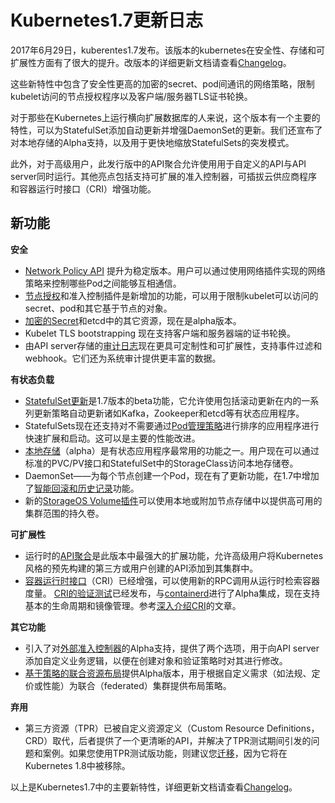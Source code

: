 # Kubernetes1.7更新日志

2017年6月29日，kuberentes1.7发布。该版本的kubernetes在安全性、存储和可扩展性方面有了很大的提升。改版本的详细更新文档请查看[Changelog](https://github.com/kubernetes/kubernetes/blob/master/CHANGELOG-1.7.md)。

这些新特性中包含了安全性更高的加密的secret、pod间通讯的网络策略，限制kubelet访问的节点授权程序以及客户端/服务器TLS证书轮换。

对于那些在Kubernetes上运行横向扩展数据库的人来说，这个版本有一个主要的特性，可以为StatefulSet添加自动更新并增强DaemonSet的更新。我们还宣布了对本地存储的Alpha支持，以及用于更快地缩放StatefulSets的突发模式。

此外，对于高级用户，此发行版中的API聚合允许使用用于自定义的API与API server同时运行。其他亮点包括支持可扩展的准入控制器，可插拔云供应商程序和容器运行时接口（CRI）增强功能。

## 新功能

**安全**

- [Network Policy API](https://kubernetes.io/docs/concepts/services-networking/network-policies/) 提升为稳定版本。用户可以通过使用网络插件实现的网络策略来控制哪些Pod之间能够互相通信。
- [节点授权](https://kubernetes.io/docs/admin/authorization/node/)和准入控制插件是新增加的功能，可以用于限制kubelet可以访问的secret、pod和其它基于节点的对象。
- [加密的Secret](https://kubernetes.io/docs/tasks/administer-cluster/encrypt-data/)和etcd中的其它资源，现在是alpha版本。
- Kubelet TLS bootstrapping 现在支持客户端和服务器端的证书轮换。
- 由API server存储的[审计日志](https://kubernetes.io/docs/tasks/debug-application-cluster/audit/)现在更具可定制性和可扩展性，支持事件过滤和webhook。它们还为系统审计提供更丰富的数据。

**有状态负载**

- [StatefulSet更新](https://kubernetes.io/docs/tutorials/stateful-application/basic-stateful-set/#updating-statefulsets)是1.7版本的beta功能，它允许使用包括滚动更新在内的一系列更新策略自动更新诸如Kafka，Zookeeper和etcd等有状态应用程序。
- StatefulSets现在还支持对不需要通过[Pod管理策略](https://kubernetes.io/docs/concepts/workloads/controllers/statefulset/#pod-management-policies)进行排序的应用程序进行快速扩展和启动。这可以是主要的性能改进。
- [本地存储](https://kubernetes.io/docs/concepts/storage/volumes/#local)（alpha）是有状态应用程序最常用的功能之一。用户现在可以通过标准的PVC/PV接口和StatefulSet中的StorageClass访问本地存储卷。
- DaemonSet——为每个节点创建一个Pod，现在有了更新功能，在1.7中增加了[智能回滚和历史记录](https://kubernetes.io/docs/tasks/manage-daemon/rollback-daemon-set/)功能。
- 新的[StorageOS Volume插件](https://kubernetes.io/docs/concepts/storage/volumes/#storageos)可以使用本地或附加节点存储中以提供高可用的集群范围的持久卷。

**可扩展性**

- 运行时的[API聚合](https://kubernetes.io/docs/concepts/api-extension/apiserver-aggregation/)是此版本中最强大的扩展功能，允许高级用户将Kubernetes风格的预先构建的第三方或用户创建的API添加到其集群中。
- [容器运行时接口](https://github.com/kubernetes/community/blob/master/contributors/devel/container-runtime-interface.md)（CRI）已经增强，可以使用新的RPC调用从运行时检索容器度量。 [CRI的验证测试](https://github.com/kubernetes/community/blob/master/contributors/devel/cri-validation.md)已经发布，与[containerd](http://containerd.io/)进行了Alpha集成，现在支持基本的生命周期和镜像管理。参考[深入介绍CRI](http://blog.kubernetes.io/2016/12/container-runtime-interface-cri-in-kubernetes.html)的文章。

**其它功能**

- 引入了对[外部准入控制器](https://kubernetes.io/docs/admin/extensible-admission-controllers/)的Alpha支持，提供了两个选项，用于向API server添加自定义业务逻辑，以便在创建对象和验证策略时对其进行修改。
- [基于策略的联合资源布局](https://kubernetes.io/docs/tasks/federation/set-up-placement-policies-federation/)提供Alpha版本，用于根据自定义需求（如法规、定价或性能）为联合（federated）集群提供布局策略。

**弃用** 

- 第三方资源（TPR）已被自定义资源定义（Custom Resource Definitions，CRD）取代，后者提供了一个更清晰的API，并解决了TPR测试期间引发的问题和案例。如果您使用TPR测试版功能，则建议您[迁移](https://kubernetes.io/docs/tasks/access-kubernetes-api/migrate-third-party-resource/)，因为它将在Kubernetes 1.8中被移除。

以上是Kubernetes1.7中的主要新特性，详细更新文档请查看[Changelog](https://github.com/kubernetes/kubernetes/blob/master/CHANGELOG-1.7.md)。
